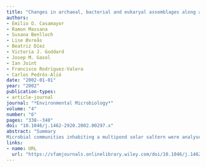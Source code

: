 ```yaml
---
title: "Changes in archaeal, bacterial and eukaryal assemblages along a salinity gradient by comparison of genetic fingerprinting methods in a multipond solar saltern"
authors:
- Emilio O. Casamayor
- Ramon Massana
- Susana Benlloch
- Lise Øvreås
- Beatriz Díez
- Victoria J. Goddard
- Josep M. Gasol
- Ian Joint
- Francisco Rodríguez‐Valera
- Carlos Pedrós‐Alió
date: "2002-01-01"
year: "2002"
publication-types:
- article-journal
journal: "*Environmental Microbiology*"
volume: "4"
number: "6"
pages: "338--348"
doi: "10.1046/j.1462-2920.2002.00297.x"
abstract: "Summary
Microbial communities inhabiting a multipond solar saltern were analysed and compared using SSU rRNA polymerase chain reaction (PCR)‐based fingerprintings carried out in parallel by four laboratories. A salinity gradient from seawater (3.7%) to NaCl precipitation (37%) was studied for Bacteria, Archaea and Eukarya, and laboratories applied their own techniques and protocols on the same set of samples. Members of all three domains were retrieved from all salt concentrations. Three fingerprinting techniques were used: denaturing gradient gel electrophoresis (DGGE), ribosomal internal spacer analysis (RISA), and terminal‐restriction fragments length polymorphism (T‐RFLP). In addition, each laboratory used its own biomass collection method and DNA extraction protocols. Prokaryotes were addressed using DGGE and RISA with different ‘domain‐specific’ primers sets. Eukaryotes were analysed by one laboratory using DGGE and T‐RFLP, but targeting the same 18S rDNA site. Fingerprints were compared through cluster analysis and non‐metric multidimensional scaling plots. This exercise allowed fast comparison of microbial assemblages and determined to what extent the picture provided by each laboratory was similar to those of others. Formation of two main, salinity‐based groups of samples in prokaryotes (4–15% and 22–37% salinity) was consistent for all the laboratories. When other clusters appeared, this was a result of the particular technique and the protocol used in each case, but more affected by the primers set used. Eukaryotic microorganisms changed more from pond to pond; 4–5% and 8–37% salinity were but the two main groups detected. Archaea showed the lowest number of bands whereas Eukarya showed the highest number of operational taxonomic units (OTUs) in the initial ponds. Artefacts appeared in the DGGE from ponds with extremely low microbial richness. On the other hand, different 16S rDNA fragments with the same restriction or internal transcribed spacer (ITS) length were the main limitations for T‐RFLP and RISA analyses, respectively, in ponds with the highest OTUs richness. However, although the particular taxonomic composition could vary among protocols, the general structure of the microbial assemblages was maintained."
links:
- name: URL
  url: "https://sfamjournals.onlinelibrary.wiley.com/doi/10.1046/j.1462-2920.2002.00297.x"
---
```

